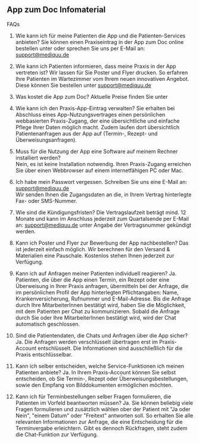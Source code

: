 ## App zum Doc Infomaterial

FAQs

1. Wie kann ich für meine Patienten die App und die Patienten-Services anbieten?
Sie können einen Praxiseintrag in der App zum Doc online bestellen unter  oder sprechen Sie uns per E-Mail an: support@mediquu.de 

2. Wie kann ich Patienten informieren, dass meine Praxis in der App vertreten ist? 
Wir lassen für Sie Poster und Flyer drucken. So erfahren Ihre Patienten im Wartezimmer vom Ihrem neuen innovativen Angebot. Diese können Sie bestellen unter support@mediquu.de 

3. Was kostet die App zum Doc? 
Aktuelle Preise finden Sie unter  

4. Wie kann ich den Praxis-App-Eintrag verwalten?
Sie erhalten bei Abschluss eines App-Nutzungsvertrages einen persönlichen webbasierten Praxis-Zugang, der eine übersichtliche und einfache Pflege Ihrer Daten möglich macht. Zudem laufen dort übersichtlich Patientenanfragen aus der App auf (Termin-, Rezept- und Überweisungsanfragen).

5. Muss für die Nutzung der App eine Software auf meinem Rechner installiert werden?  
Nein, es ist keine Installation notwendig. Ihren Praxis-Zugang erreichen Sie über einen Webbrowser auf einem internetfähigen PC oder Mac.  

6. Ich habe mein Passwort vergessen. 
Schreiben Sie uns eine E-Mail an: ​support@mediquu.de  
Wir senden Ihnen die Zugangsdaten an die, in Ihrem Vertrag hinterlegte Fax- oder SMS-Nummer.

7. Wie sind die Kündigungsfristen? 
Die Vertragslaufzeit beträgt mind. 12 Monate und kann im Anschluss jederzeit zum Quartalsende per E-Mail an: ​support@mediquu.de unter Angabe der Vertragsnummer gekündigt werden.

8. Kann ich Poster und Flyer zur Bewerbung der App nachbestellen? 
Das ist jederzeit einfach möglich. Wir berechnen für den Versand & Materialien eine Pauschale. Kostenlos stehen Ihnen jederzeit  zur Verfügung.

9. Kann ich auf Anfragen meiner Patienten individuell reagieren? 
Ja. Patienten, die über die App einen Termin, ein Rezept oder eine Überweisung in Ihrer Praxis anfragen, übermitteln bei der Anfrage, die im persönlichen Profil der App hinterlegten Pflichtangaben: Name, Krankenversicherung, Rufnummer und E-Mail-Adresse. Bis die Anfrage durch Ihre MitarbeiterInnen bestätigt wird, haben Sie die Möglichkeit, mit dem Patienten per Chat zu kommunizieren. Sobald die Anfrage durch Sie oder Ihre MitarbeiterInnen bestätigt wird, wird der Chat automatisch geschlossen.

10. Sind die Patientendaten, die Chats und Anfragen über die App sicher? 
Ja. Die Anfragen werden verschlüsselt übertragen erst im Praxis-Account entschlüsselt. Die Informationen sind ausschließlich für die Praxis entschlüsselbar.

11. Kann ich selber entscheiden, welche Service-Funktionen ich meinen Patienten anbiete? 
Ja. In Ihrem Praxis-Account können Sie selbst entscheiden, ob Sie Termin-, Rezept oder Überweisungsbestellungen, sowie den Empfang von Bilddokumenten ermöglichen möchten. 

12. Kann ich für Terminbestellungen selber Fragen formulieren, die Patienten im Vorfeld beantworten müssen? 
Ja. Sie können beliebig viele Fragen formulieren und zusätzlich wählen ober der Patient mit "Ja oder Nein", "einem Datum" oder "Freitext" antworten soll. So erhalten Sie alle relevanten Informationen zur Anfrage, die eine Entscheidung für die Terminvergabe erleichtern. Gibt es dennoch Rückfragen, steht zudem die Chat-Funktion zur Verfügung.

